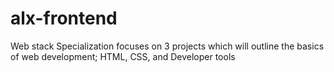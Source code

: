 # alx-frontend
Web stack Specialization focuses on 3 projects which will outline the basics of web development; HTML, CSS, and Developer tools

